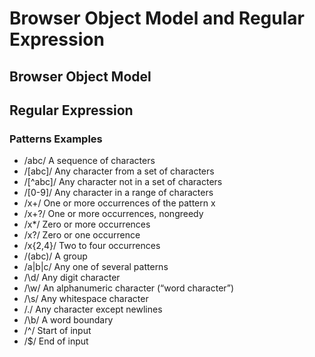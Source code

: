# Browser Object Model and Regular Expression
## Browser Object Model

## Regular Expression
### Patterns Examples
- /abc/	A sequence of characters
- /[abc]/	Any character from a set of characters
- /[^abc]/	Any character not in a set of characters
- /[0-9]/	Any character in a range of characters
- /x+/	One or more occurrences of the pattern x
- /x+?/	One or more occurrences, nongreedy
- /x*/	Zero or more occurrences
- /x?/	Zero or one occurrence
- /x{2,4}/	Two to four occurrences
- /(abc)/	A group
- /a|b|c/	Any one of several patterns
- /\d/	Any digit character
- /\w/	An alphanumeric character (“word character”)
- /\s/	Any whitespace character
- /./	Any character except newlines
- /\b/	A word boundary
- /^/	Start of input
- /$/	End of input